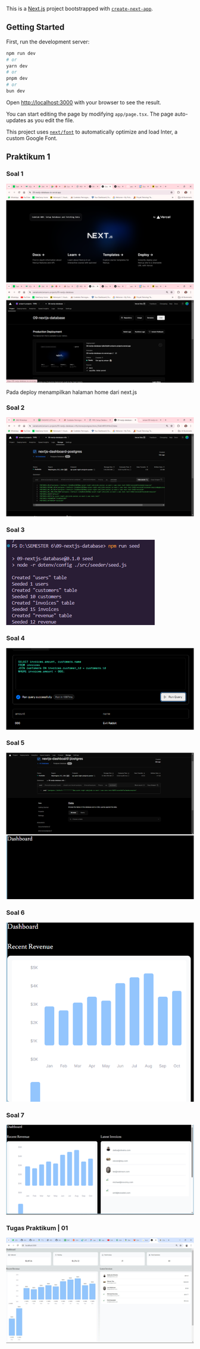 This is a [Next.js](https://nextjs.org/) project bootstrapped with [`create-next-app`](https://github.com/vercel/next.js/tree/canary/packages/create-next-app).

## Getting Started

First, run the development server:

```bash
npm run dev
# or
yarn dev
# or
pnpm dev
# or
bun dev
```

Open [http://localhost:3000](http://localhost:3000) with your browser to see the result.

You can start editing the page by modifying `app/page.tsx`. The page auto-updates as you edit the file.

This project uses [`next/font`](https://nextjs.org/docs/basic-features/font-optimization) to automatically optimize and load Inter, a custom Google Font.

## Praktikum 1
### Soal 1
![alt text](asset-report/01.png)
![alt text](asset-report/02.png)

Pada deploy menampilkan halaman home dari next.js

### Soal 2
![alt text](asset-report/03.png)

### Soal 3
![alt text](asset-report/04.png)

### Soal 4
![alt text](asset-report/05.png)

### Soal 5
![alt text](asset-report/06.png)
![alt text](asset-report/07.png)


### Soal 6
![alt text](asset-report/08.png)


### Soal 7
![alt text](asset-report/09.png)

### Tugas Praktikum | 01
![alt text](asset-report/10.png)











